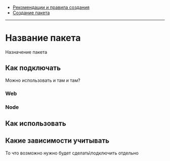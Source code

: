- [Рекомендации и правила создания](_resources/info/helps.md)
- [Создание пакета](_resources/info/create_modules.md)
___

# Название пакета
Назначение пакета

## Как подключать
Можно использовать и там и там?
### Web
### Node

## Как использовать

## Какие зависимости учитывать
То что возможно нужно будет сделать\подключить отдельно

